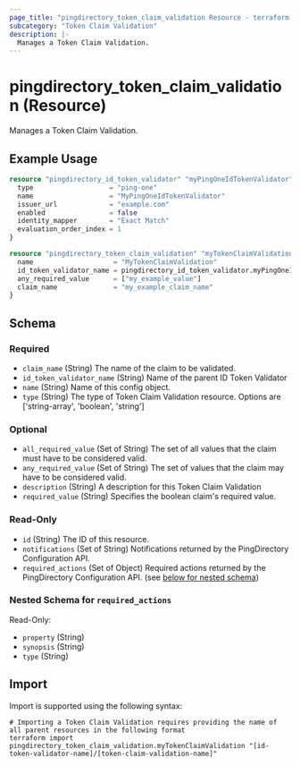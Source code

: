 ```yaml
---
page_title: "pingdirectory_token_claim_validation Resource - terraform-provider-pingdirectory"
subcategory: "Token Claim Validation"
description: |-
  Manages a Token Claim Validation.
---
```


# pingdirectory_token_claim_validation (Resource)

Manages a Token Claim Validation.

## Example Usage

```terraform
resource "pingdirectory_id_token_validator" "myPingOneIdTokenValidator" {
  type                   = "ping-one"
  name                   = "MyPingOneIdTokenValidator"
  issuer_url             = "example.com"
  enabled                = false
  identity_mapper        = "Exact Match"
  evaluation_order_index = 1
}

resource "pingdirectory_token_claim_validation" "myTokenClaimValidation" {
  name                    = "MyTokenClaimValidation"
  id_token_validator_name = pingdirectory_id_token_validator.myPingOneIdTokenValidator.id
  any_required_value      = ["my_example_value"]
  claim_name              = "my_example_claim_name"
}
```

<!-- schema generated by tfplugindocs -->
## Schema

### Required

- `claim_name` (String) The name of the claim to be validated.
- `id_token_validator_name` (String) Name of the parent ID Token Validator
- `name` (String) Name of this config object.
- `type` (String) The type of Token Claim Validation resource. Options are ['string-array', 'boolean', 'string']

### Optional

- `all_required_value` (Set of String) The set of all values that the claim must have to be considered valid.
- `any_required_value` (Set of String) The set of values that the claim may have to be considered valid.
- `description` (String) A description for this Token Claim Validation
- `required_value` (String) Specifies the boolean claim's required value.

### Read-Only

- `id` (String) The ID of this resource.
- `notifications` (Set of String) Notifications returned by the PingDirectory Configuration API.
- `required_actions` (Set of Object) Required actions returned by the PingDirectory Configuration API. (see [below for nested schema](#nestedatt--required_actions))

<a id="nestedatt--required_actions"></a>
### Nested Schema for `required_actions`

Read-Only:

- `property` (String)
- `synopsis` (String)
- `type` (String)

## Import

Import is supported using the following syntax:

```shell
# Importing a Token Claim Validation requires providing the name of all parent resources in the following format
terraform import pingdirectory_token_claim_validation.myTokenClaimValidation "[id-token-validator-name]/[token-claim-validation-name]"
```

